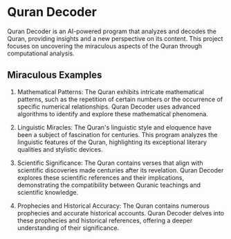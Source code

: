 # Quran Decoder

Quran Decoder is an AI-powered program that analyzes and decodes the Quran, providing insights and a new perspective on its content. This project focuses on uncovering the miraculous aspects of the Quran through computational analysis.

## Miraculous Examples

1. Mathematical Patterns: The Quran exhibits intricate mathematical patterns, such as the repetition of certain numbers or the occurrence of specific numerical relationships. Quran Decoder uses advanced algorithms to identify and explore these mathematical phenomena.

2. Linguistic Miracles: The Quran's linguistic style and eloquence have been a subject of fascination for centuries. This program analyzes the linguistic features of the Quran, highlighting its exceptional literary qualities and stylistic devices.

3. Scientific Significance: The Quran contains verses that align with scientific discoveries made centuries after its revelation. Quran Decoder explores these scientific references and their implications, demonstrating the compatibility between Quranic teachings and scientific knowledge.

4. Prophecies and Historical Accuracy: The Quran contains numerous prophecies and accurate historical accounts. Quran Decoder delves into these prophecies and historical references, offering a deeper understanding of their significance.


